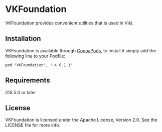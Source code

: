# VKFoundation

VKFoundation provides convenient utilities that is used in Viki.

## Installation

VKFoundation is available through [CocoaPods](http://cocoapods.org), to install
it simply add the following line to your Podfile:

    pod "VKFoundation", "~> 0.1.1"

## Requirements

iOS 5.0 or later

## License

VKFoundation is licensed under the Apache License, Version 2.0. See the LICENSE file for more info.
